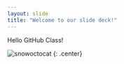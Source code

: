```yaml
---
layout: slide
title: "Welcome to our slide deck!"
---
```


Hello GitHub Class!

![snowoctocat](https://octodex.github.com/images/snowoctocat.png)
{: .center}
